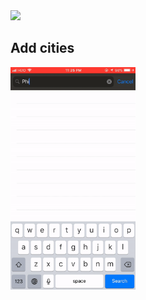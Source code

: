 <img src="/gif1.gif?raw=true" width="200px">
<h2>Add cities</h2>
<img src="/gif2.gif?raw=true" width="200px">
